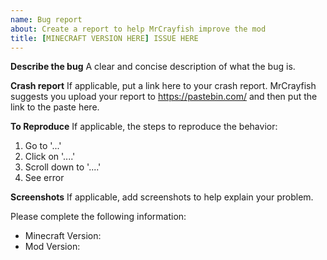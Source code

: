 ```yaml
---
name: Bug report
about: Create a report to help MrCrayfish improve the mod
title: [MINECRAFT VERSION HERE] ISSUE HERE
---
```


**Describe the bug**
A clear and concise description of what the bug is.

**Crash report**
If applicable, put a link here to your crash report. MrCrayfish suggests you upload your report to https://pastebin.com/ and then put the link to the paste here.

**To Reproduce**
If applicable, the steps to reproduce the behavior:
1. Go to '...'
2. Click on '....'
3. Scroll down to '....'
4. See error

**Screenshots**
If applicable, add screenshots to help explain your problem.

Please complete the following information:
- Minecraft Version:
- Mod Version:
